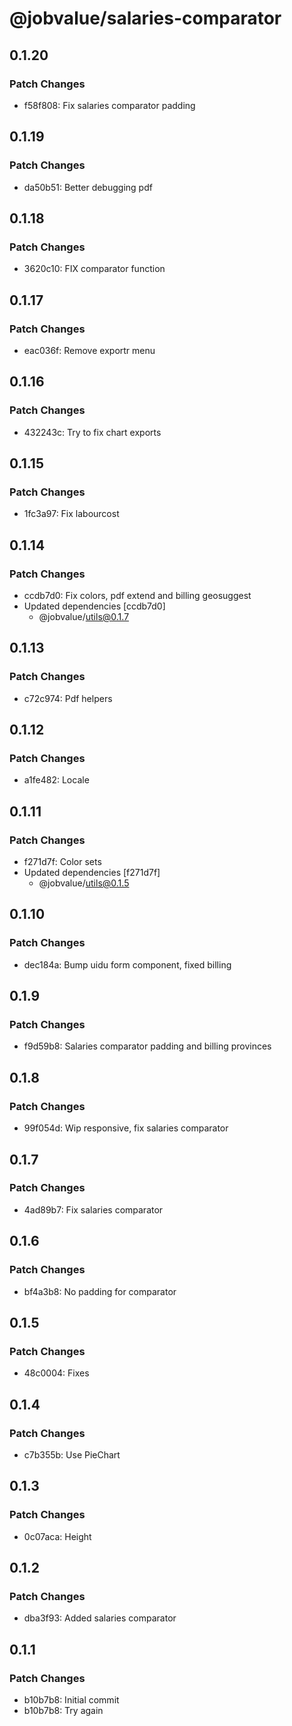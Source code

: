 # @jobvalue/salaries-comparator

## 0.1.20

### Patch Changes

- f58f808: Fix salaries comparator padding

## 0.1.19

### Patch Changes

- da50b51: Better debugging pdf

## 0.1.18

### Patch Changes

- 3620c10: FIX comparator function

## 0.1.17

### Patch Changes

- eac036f: Remove exportr menu

## 0.1.16

### Patch Changes

- 432243c: Try to fix chart exports

## 0.1.15

### Patch Changes

- 1fc3a97: Fix labourcost

## 0.1.14

### Patch Changes

- ccdb7d0: Fix colors, pdf extend and billing geosuggest
- Updated dependencies [ccdb7d0]
  - @jobvalue/utils@0.1.7

## 0.1.13

### Patch Changes

- c72c974: Pdf helpers

## 0.1.12

### Patch Changes

- a1fe482: Locale

## 0.1.11

### Patch Changes

- f271d7f: Color sets
- Updated dependencies [f271d7f]
  - @jobvalue/utils@0.1.5

## 0.1.10

### Patch Changes

- dec184a: Bump uidu form component, fixed billing

## 0.1.9

### Patch Changes

- f9d59b8: Salaries comparator padding and billing provinces

## 0.1.8

### Patch Changes

- 99f054d: Wip responsive, fix salaries comparator

## 0.1.7

### Patch Changes

- 4ad89b7: Fix salaries comparator

## 0.1.6

### Patch Changes

- bf4a3b8: No padding for comparator

## 0.1.5

### Patch Changes

- 48c0004: Fixes

## 0.1.4

### Patch Changes

- c7b355b: Use PieChart

## 0.1.3

### Patch Changes

- 0c07aca: Height

## 0.1.2

### Patch Changes

- dba3f93: Added salaries comparator

## 0.1.1

### Patch Changes

- b10b7b8: Initial commit
- b10b7b8: Try again
